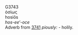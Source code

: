 <body>
  <p>G3743<br>  ὁσίως  <br> hosiōs  <br><i>hos-ee‘-oce </i><br>Adverb from <a href="g3741.htm">3741</a>  <i>piously:</i> - holily.<br></p>
 </body>